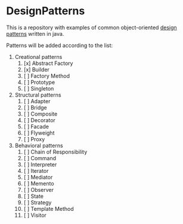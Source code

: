 # DesignPatterns
This is a repository with examples of common object-oriented [design patterns](https://en.wikipedia.org/wiki/Software_design_pattern) written in java.

Patterns will be added according to the list: 

1. Creational patterns
	1. [x]  Abstract Factory
	2. [x]	Builder
	3. [ ]	Factory Method
	4. [ ] 	Prototype
	5. [ ]	Singleton
2. Structural patterns
	1. [ ]	Adapter
	2. [ ]	Bridge
	3. [ ] 	Composite
	4. [ ] 	Decorator
	5. [ ]	Facade
	6. [ ] 	Flyweight
	7. [ ] 	Proxy
3. Behavioral patterns
	1. [ ] 	Chain of Responsibility
	2. [ ]	Command
	3. [ ] 	Interpreter
	4. [ ] 	Iterator
	5. [ ] 	Mediator
	6. [ ] 	Memento
	7. [ ] 	Observer
	8. [ ]	State
	9. [ ] 	Strategy
	10. [ ] 	Template Method
	11. [ ] 	Visitor
